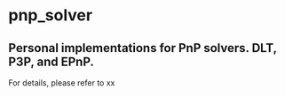 # pnp_solver
##  Personal implementations for PnP solvers. DLT, P3P, and EPnP.

For details, please refer to xx
